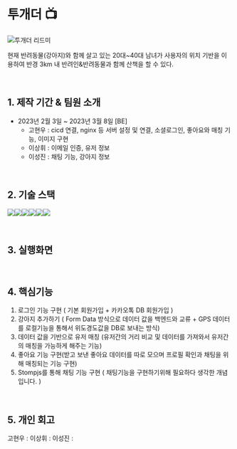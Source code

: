 # 투개더 📺

![투개더 리드미](https://user-images.githubusercontent.com/120078825/223928527-0912cecf-bc93-44af-b222-50c530ec0f83.png)

현재 반려동물(강아지)와 함께 살고 있는 20대~40대 남녀가 사용자의 위치 기반을 이용하여 반경 3km 내 반려인&반려동물과 함께 산책을 할 수 있다.

<br>

## 1. 제작 기간 & 팀원 소개


- 2023년 2월 3일 ~ 2023년 3월 8일
    [BE]
  - 고현우 : cicd 연결, nginx 등 서버 설정 및 연결, 소셜로그인, 좋아요와 매칭 기능, 이미지 구현
  - 이상휘 : 이메일 인증, 유저 정보
  - 이성진 : 채팅 기능, 강아지 정보

<br>

## 2. 기술 스택
<img src="https://img.shields.io/badge/JAVA-007396?style=for-the-badge&logo=java&logoColor=white"><img src="https://img.shields.io/badge/Spring-6DB33F?style=for-the-badge&logo=Spring&logoColor=white"><img src="https://img.shields.io/badge/mysql-4479A1?style=for-the-badge&logo=mysql&logoColor=white"><img src="https://img.shields.io/badge/LINUX-005496?style=for-the-badge&logo=linux&logoColor=white"><img src="https://img.shields.io/badge/NGINX-3D1332?style=for-the-badge&logo=nginx&logoColor=white"><img src="https://img.shields.io/badge/STOMPJS-lightgrey?style=for-the-badge&logo=stompjs&logoColor=white">

<br>

## 3. 실행화면

<br>

## 4. 핵심기능

1. 로그인 기능 구현 ( 기본 회원가입 + 카카오톡 DB 회원가입 )
2. 강아지 추가하기 ( Form Data 방식으로 데이터 값을 백엔드와 교류 + GPS 데이터를 로컬기능을 통해서 위도경도값을 DB로 보내는 방식)
3. 데이터 값을 기반으로 유저 매칭 (유저간의 거리 비교 및 데이터를 가져와서 유저간의 매칭을 가능하게 해주는 기능)
4. 좋아요 기능 구현(받고 보낸 좋아요 데이터를 따로 모으며 프로필 확인과 채팅을 위해 매칭되는 기능 구현)
5. Stompjs를 통해 채팅 기능 구현 ( 채팅기능을 구현하기위해 필요하다 생각한 개념입니다. )

<br>

## 5. 개인 회고

고현우 : 
이상휘 : 
이성진 : 
